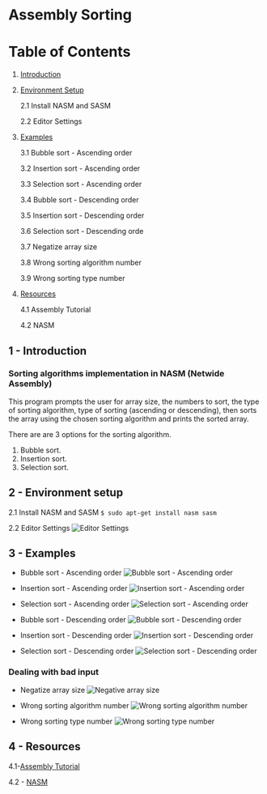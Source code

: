 # Assembly Sorting

# Table of Contents
1. [Introduction](https://github.com/adhamsalama/assembly-sorting/tree/sorting#1---introduction)

2. [Environment Setup](https://github.com/adhamsalama/assembly-sorting/tree/sorting#2---environment-setup)

    2.1 Install NASM and SASM
    
    2.2 Editor Settings

3. [Examples](https://github.com/adhamsalama/assembly-sorting/tree/sorting#3---examples)

    3.1 Bubble sort - Ascending order
    
    3.2 Insertion sort - Ascending order
    
    3.3 Selection sort - Ascending order
    
    3.4 Bubble sort - Descending order
    
    3.5 Insertion sort - Descending order
    
    3.6 Selection sort - Descending orde
    
    3.7 Negatize array size
    
    3.8 Wrong sorting algorithm number
    
    3.9 Wrong sorting type number

4. [Resources](https://github.com/adhamsalama/assembly-sorting/tree/sorting#4---resources)

    4.1 Assembly Tutorial
    
    4.2 NASM

## 1 - Introduction
### Sorting algorithms implementation in NASM (Netwide Assembly)

This program prompts the user for array size, the numbers to sort, the type of sorting algorithm, type of sorting (ascending or descending), then sorts the array using the chosen sorting algorithm and prints the sorted array.

There are are 3 options for the sorting algorithm.
1. Bubble sort.
2. Insertion sort.
3. Selection sort.

## 2 - Environment setup

2.1 Install NASM and SASM
```$ sudo apt-get install nasm sasm```

2.2 Editor Settings
![Editor Settings](images/editor_settings.png)


## 3 - Examples

- Bubble sort - Ascending order
![Bubble sort - Ascending order](images/A_B.png)

- Insertion sort - Ascending order
![Insertion sort - Ascending order](images/A_I.png)

- Selection sort - Ascending order
![Selection sort - Ascending order](images/A_S.png)

- Bubble sort - Descending order
![Bubble sort - Descending order](images/D_B.png)

- Insertion sort - Descending order
![Insertion sort - Descending order](images/D_I.png)

- Selection sort - Descending order
![Selection sort - Descending order](images/D_S.png)

### Dealing with bad input
- Negatize array size
![Negative array size](images/negative_array_size.png)

- Wrong sorting algorithm number
![Wrong sorting algorithm number](images/wrong_sort_number.png)

- Wrong sorting type number
![Wrong sorting type number](images/wrong_sorting_type_number.png)

## 4 - Resources

4.1-[Assembly Tutorial](./resources/assembly_tutorial.pdf)

4.2 - [NASM](./resources/NASM.pdf)
